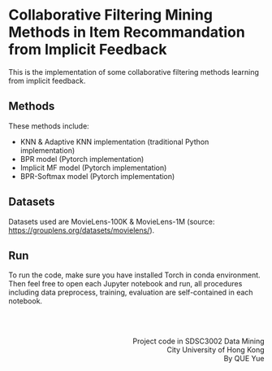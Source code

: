 # Collaborative Filtering Mining Methods in Item Recommandation from Implicit Feedback
This is the implementation of some collaborative filtering methods learning from implicit feedback.


## Methods
These methods include:
- KNN & Adaptive KNN implementation (traditional Python implementation)
- BPR model (Pytorch implementation)
- Implicit MF model (Pytorch implementation)
- BPR-Softmax model (Pytorch implementation)


## Datasets
Datasets used are MovieLens-100K & MovieLens-1M (source: https://grouplens.org/datasets/movielens/).


## Run
To run the code, make sure you have installed Torch in conda environment. Then feel free to open each Jupyter notebook and run, all procedures including data preprocess, training, evaluation are self-contained in each notebook.


<br><br>
<p align="right">Project code in SDSC3002 Data Mining<br>City University of Hong Kong<br>By QUE Yue</p>
